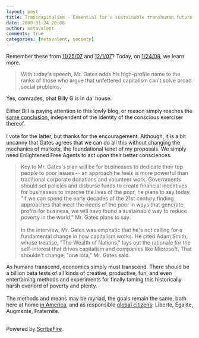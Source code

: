 ```yaml
---
layout: post
title: Transcapitalism - Essential for a sustainable transhuman future
date: 2008-01-24 20:08
author: metavalent
comments: true
categories: [metavalent, society]
---
```

Remember these from <a href="https://metavalent.info/?p=623">11/25/07</a> and <a href="https://metavalent.info/?p=627">12/1/07</a>? Today, on <a href="https://online.wsj.com/article/SB120113473219511791.html">1/24/08</a>, we learn more. <blockquote>With today's speech, Mr. Gates adds his high-profile name to the ranks of those who argue that unfettered capitalism can't solve broad social problems.</blockquote>Yes, comrades, phat Billy G is in da' house.<br /><br />Either Bill is paying attention to this lowly blog, or reason simply reaches the <a href="https://online.wsj.com/article/SB120113473219511791.html">same conclusion</a>, independent of the identity of the conscious exerciser thereof.<br /><br />I vote for the latter, but thanks for the encouragement. Although, it is a bit uncanny that Gates agrees that we can do all this without changing the mechanics of markets, the foundational tenet of my proposals. We simply need Enlightened Free Agents to act upon their better consciences.<blockquote>Key to Mr. Gates's plan will be for businesses to dedicate their top people to poor issues -- an approach he feels is more powerful than traditional corporate donations and volunteer work. Governments should set policies and disburse funds to create financial incentives for businesses to improve the lives of the poor, he plans to say today. "If we can spend the early decades of the 21st century finding approaches that meet the needs of the poor in ways that generate profits for business, we will have found a sustainable way to reduce poverty in the world," Mr. Gates plans to say.<br /><br />In the interview, Mr. Gates was emphatic that he's not calling for a fundamental change in how capitalism works. He cited Adam Smith, whose treatise, "The Wealth of Nations," lays out the rationale for the self-interest that drives capitalism and companies like Microsoft. That shouldn't change, "one iota," Mr. Gates said.</blockquote>As humans transcend, economics simply must transcend. There should be a billion beta tests of all kinds of creative, productive, fun, and even entertaining methods and experiments for finally taming this historically harsh overlord of poverty and plenty.<br /><br />The methods and means may be myriad, the goals remain the same, both here at home <a href="https://metavalent.info/?p=627">in America</a>, and as responsible <a href="https://www.joinred.com/red/">global citizens</a>: Liberte, Egalite, Augmente, Fraternite.<br /><br /><p class="poweredbyperformancing">Powered by <a href="https://scribefire.com/">ScribeFire</a>.</p>

